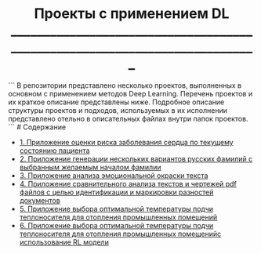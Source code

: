 <h1 align="center"
  font-size="40px">
  Проекты с применением DL
  ___________________________________________________________________________
</h1>
```
В репозитории представлено несколько проектов, выполненных в основном с применением методов Deep Learning. Перечень проектов и их краткое описание представлены ниже. Подробное описание структуры проектов и подходов, используемых в их исполнении представлено отельно в описательных файлах внутри папок проектов.
```
# Содержание <a name="вверх"></a>

- [1. Приложение оценки риска заболевания сердца по текущему состоянию пациента](#сбор)
- [2. Приложение генерации нескольких вариантов русских фамилий с выбранным желаемым началом фамилии](#предобработка)
- [3. Приложение анализа эмоциональной окраски текста](#fe)
- [4. Приложение сравнительного анализа текстов и чертежей pdf файлов с целью идентификации и маркировки разностей документов](#модель)
- [5. Приложение выбора оптимальной температуры подчи теплоносителя для отопления промышленных помещений](#модель)
- [6. Приложение выбора оптимальной температуры подчи теплоносителя для отопления промышленных помещенийс использование RL модели](#модель)
